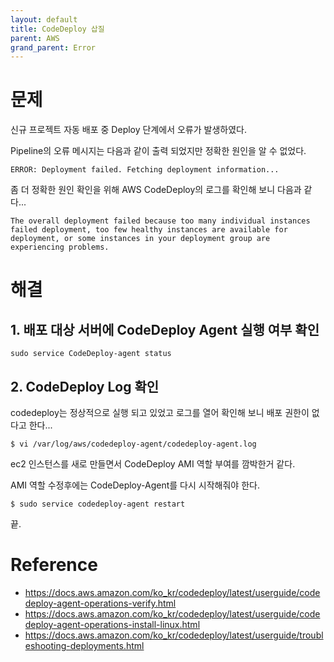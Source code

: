 ```yaml
---
layout: default
title: CodeDeploy 삽질
parent: AWS
grand_parent: Error
---
```


# 문제

신규 프로젝트 자동 배포 중 Deploy 단계에서 오류가 발생하였다.

Pipeline의 오류 메시지는 다음과 같이 출력 되었지만 정확한 원인을 알 수 없었다.

```
ERROR: Deployment failed. Fetching deployment information...
```

좀 더 정확한 원인 확인을 위해 AWS CodeDeploy의 로그를 확인해 보니 다음과 같다...

```
The overall deployment failed because too many individual instances failed deployment, too few healthy instances are available for deployment, or some instances in your deployment group are experiencing problems.
```

# 해결

## 1. 배포 대상 서버에 CodeDeploy Agent 실행 여부 확인

```
sudo service CodeDeploy-agent status
```

## 2. CodeDeploy Log 확인

codedeploy는 정상적으로 실행 되고 있었고 로그를 열어 확인해 보니 배포 권한이 없다고 한다...

```
$ vi /var/log/aws/codedeploy-agent/codedeploy-agent.log
```

ec2 인스턴스를 새로 만들면서 CodeDeploy AMI 역할 부여를 깜박한거 같다.

AMI 역할 수정후에는 CodeDeploy-Agent를 다시 시작해줘야 한다.

```
$ sudo service codedeploy-agent restart
```

끝.

# Reference

- https://docs.aws.amazon.com/ko_kr/codedeploy/latest/userguide/codedeploy-agent-operations-verify.html
- https://docs.aws.amazon.com/ko_kr/codedeploy/latest/userguide/codedeploy-agent-operations-install-linux.html
- https://docs.aws.amazon.com/ko_kr/codedeploy/latest/userguide/troubleshooting-deployments.html